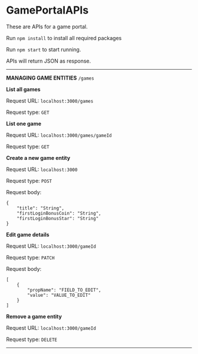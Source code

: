# GamePortalAPIs

These are APIs for a game portal.

Run `npm install` to install all required packages

Run `npm start` to start running.

APIs will return JSON as response.

---

**MANAGING GAME ENTITIES** `/games`

**List all games**

Request URL: `localhost:3000/games`

Request type: `GET`

**List one game**

Request URL: `localhost:3000/games/gameId`

Request type: `GET`

**Create a new game entity**

Request URL: `localhost:3000`

Request type: `POST`

Request body:
```
{
    "title": "String",
    "firstLoginBonusCoin": "String",
    "firstLoginBonusStar": "String"
}
```

**Edit game details**

Request URL: `localhost:3000/gameId`

Request type: `PATCH`

Request body:
```
[
    {
        "propName": "FIELD_TO_EDIT",
        "value": "VALUE_TO_EDIT"
    }
]
```

**Remove a game entity**

Request URL: `localhost:3000/gameId`

Request type: `DELETE`

---
